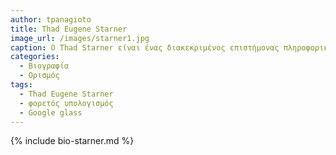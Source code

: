 ```yaml
---
author: tpanagioto
title: Thad Eugene Starner
image_url: /images/starner1.jpg
caption: Ο Thad Starner είναι ένας διακεκριμένος επιστήμονας πληροφορικής, γνωστός για την πρωτοποριακή του έρευνα στις φορετές συσκευές υπολογιστών (wearable computing) και τη διεπαφή ανθρώπου-υπολογιστή.
categories:
  - Βιογραφία 
  - Ορισμός 
tags:
  - Thad Eugene Starner
  - φορετός υπολογισμός
  - Google glass
---
```


{% include bio-starner.md %}